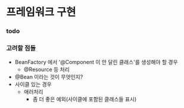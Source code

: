 # 프레임워크 구현

### todo



### 고려할 점들

- BeanFactory 에서 '@Component 이 안 달린 클래스'를 생성해야 할 경우
    - @Resource 등 처리
- @Bean 이라는 것이 무엇인지?
- 사이클 있는 경우
    - 애러처리
        - 좀 더 좋은 예외(사이클에 포함된 클래스들 표시)